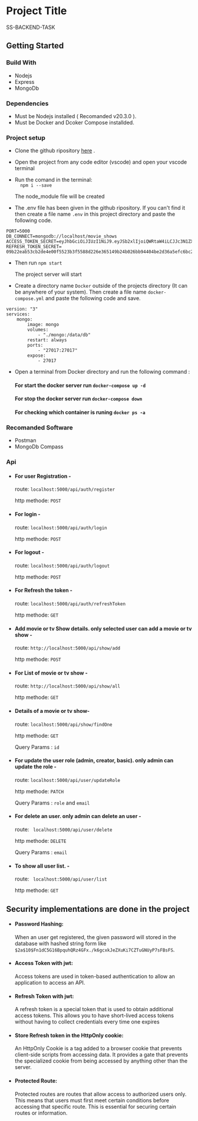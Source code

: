 
# Project Title
SS-BACKEND-TASK
## Getting Started

### Build With

- Nodejs
- Express
- MongoDb

### Dependencies

* Must be Nodejs installed ( Recomanded v20.3.0 ). 
* Must be Docker and Dcoker Compose installded.

### Project setup

* Clone the github ripository [here](https://github.com/tanvirMahtab077/SS-BACKENDTASK-Tanvir-Mahtab) .
- Open the project from any code editor (vscode) and open your vscode terminal
* Run the comand in the terminal:  
   ```   npm i --save   ```
   
   The node_module file will be created
* The .env file has been given in the github ripository. If you can't find it then create a file name ```.env``` in this project directory and paste the following code.
```
PORT=5000
DB_CONNECT=mongodb://localhost/movie_shows
ACCESS_TOKEN_SECRET=eyJhbGciOiJIUzI1NiJ9.eyJSb2xlIjoiQWRtaW4iLCJJc3N1ZXIiOiJJc3N1ZXIiLCJVc2VybmFtZSI6IkphdmFJblVzZSIsImV4cCI6MTY4NzI4NjQzOSwiaWF0IjoxNjg3Mjg2NDM5fQ.6jYtfvRbaePm_Icu00zVMYIlcX42EUg1L0wz5z4CwrQ
REFRESH_TOKEN_SECRET= 09b22eab53cb2de4e00f5523b3f5588d226e365149b24b026bb94404be2d36a5efc6bc2dd8ccbbdedf22aae361c56ac66d216276243cbac9b664a7a7f8f51fd4

```
- Then run ```npm start```

    The project server will start

- Create a directory name ```Docker``` outside of the projects directory (It can be anywhere of your system). Then create a file name ```docker-compose.yml``` and paste the following code and save.

```
version: "3"
services:
    mongo:
        image: mongo
        volumes:
            - "./mongo:/data/db"
        restart: always
        ports:
            - "27017:27017"
        expose:
            - 27017

```

- Open a terminal from Docker directory and run the following command :
    #### For start the docker server run ``` docker-compose up -d ```

    #### For stop the docker server run ```docker-compose down```   
    #### For checking which container is runing ```docker ps -a```   

### Recomanded Software

- Postman
- MongoDb Compass 

### Api
- #### For user Registration -
    
    route: ``` localhost:5000/api/auth/register ```

    http methode: ```POST``` 

- #### For login -  

  route: ``` localhost:5000/api/auth/login ```

    http methode: ```POST``` 

- #### For logout -  

  route: ``` localhost:5000/api/auth/logout ```

    http methode: ```POST``` 

- #### For Refresh the token -  

  route: ``` localhost:5000/api/auth/refreshToken ```

    http methode: ```GET``` 

- #### Add movie or tv Show details. only selected user can add a movie or tv show -  

  route: ``` http://localhost:5000/api/show/add ```

    http methode: ``` POST ``` 

- #### For List of movie or tv show -  

  route: ``` http://localhost:5000/api/show/all ```

    http methode: ``` GET ```


 - #### Details of a movie or tv show-  

 
    route: ``` localhost:5000/api/show/findOne ```

    http methode: ```GET```

    Query Params : ```id``` 

   


- #### For update the user role (admin, creator, basic). only admin can update the role  -  

  route: ``` localhost:5000/api/user/updateRole ```

    http methode: ```PATCH```

    Query Params : ```role``` and ```email``` 

- #### For delete an user. only admin can delete an user  -  

  route: ``` localhost:5000/api/user/delete```

    http methode: ```DELETE```

    Query Params : ```email``` 

- #### To show all user list.  -  

  route: ``` localhost:5000/api/user/list```

    http methode: ```GET```


## Security implementations are done in the project
- #### Password Hashing: 
  When an user get registered, the given password will stored in the database with hashed string form like ```$2a$10$Fn1dC5G16BpquhQRz4GFx./k6gcxkJeZXuKi7CZTuGNUyP7sFBsFS```.

- #### Access Token with jwt: 

  Access tokens are used in token-based authentication to allow an application to access an API.


- #### Refresh Token with jwt: 


  A refresh token is a special token that is used to obtain additional access tokens. This allows you to have short-lived access tokens without having to collect credentials every time one expires

- #### Store Refresh token in the HttpOnly cookie:

  An HttpOnly Cookie is a tag added to a browser cookie that prevents client-side scripts from accessing data. It provides a gate that prevents the specialized cookie from being accessed by anything other than the server.


- #### Protected Route: 


    Protected routes are routes that allow access to authorized users only. This means that users must first meet certain conditions before accessing that specific route. This is essential for securing certain routes or information.